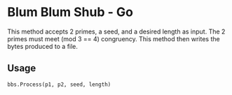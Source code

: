 # Blum Blum Shub - Go
This method accepts 2 primes, a seed, and a desired length as input. The 2 primes must meet (mod 3 == 4) congruency. This method then writes the bytes produced to a file.

## Usage
`bbs.Process(p1, p2, seed, length)`
